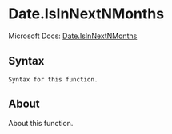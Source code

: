 ---
---

# Date.IsInNextNMonths

Microsoft Docs: [Date.IsInNextNMonths](https://docs.microsoft.com/en-us/powerquery-m/date-isinnextnmonths)

## Syntax

```
Syntax for this function.
```

## About

About this function.

